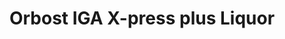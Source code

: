 ---
title: "Orbost IGA X-press plus Liquor"
url: /orbost/orbost-iga-x-press-plus-liquor/
shop: supermarket
---